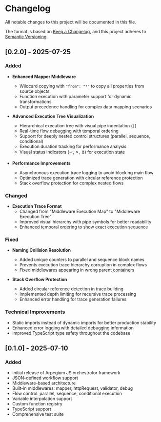 # Changelog

All notable changes to this project will be documented in this file.

The format is based on [Keep a Changelog](https://keepachangelog.com/en/1.0.0/),
and this project adheres to [Semantic Versioning](https://semver.org/spec/v2.0.0.html).

## [0.2.0] - 2025-07-25

### Added
- **Enhanced Mapper Middleware**
  - Wildcard copying with `"from": "*"` to copy all properties from source objects
  - Function execution with parameter support for dynamic transformations
  - Output precedence handling for complex data mapping scenarios

- **Advanced Execution Tree Visualization**
  - Hierarchical execution tree with visual pipe indentation (`|`)
  - Real-time flow debugging with temporal ordering
  - Support for deeply nested control structures (parallel, sequence, conditional)
  - Execution duration tracking for performance analysis
  - Visual status indicators (✓, ✗, ⏳) for execution state

- **Performance Improvements**
  - Asynchronous execution trace logging to avoid blocking main flow
  - Optimized trace generation with circular reference protection
  - Stack overflow protection for complex nested flows

### Changed
- **Execution Trace Format**
  - Changed from "Middleware Execution Map" to "Middleware Execution Tree"
  - Improved visual hierarchy with pipe symbols for better readability
  - Enhanced temporal ordering to show exact execution sequence

### Fixed
- **Naming Collision Resolution**
  - Added unique counters to parallel and sequence block names
  - Prevents execution trace hierarchy corruption in complex flows
  - Fixed middlewares appearing in wrong parent containers

- **Stack Overflow Protection**
  - Added circular reference detection in trace building
  - Implemented depth limiting for recursive trace processing
  - Enhanced error handling for trace generation failures

### Technical Improvements
- Static imports instead of dynamic imports for better production stability
- Enhanced error logging with detailed debugging information
- Improved TypeScript type safety throughout the codebase

## [0.1.0] - 2025-07-10

### Added
- Initial release of Arpegium JS orchestrator framework
- JSON-defined workflow support
- Middleware-based architecture
- Built-in middlewares: mapper, httpRequest, validator, debug
- Flow control: parallel, sequence, conditional execution
- Variable interpolation support
- Custom function registry
- TypeScript support
- Comprehensive test suite
